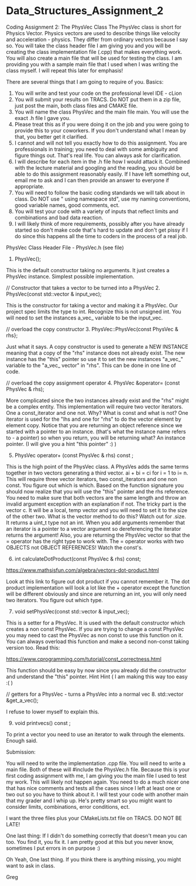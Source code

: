 # Data_Structures_Assignment_2
Coding Assignment 2:  The PhysVec Class
The PhysVec class is short for Physics Vector.  Physics vectors are used to describe things like velocity and acceleration - physics.  They differ from ordinary vectors because I say so.  You will take the class header file I am giving you and you will be creating the class implementation file (.cpp) that makes everything work.  You will also create a main file that will be used for testing the class.  I am providing you with a sample main file that I used when I was writing the class myself.  I will repeat this later for emphasis!

There are several things that I am going to require of you. 
Basics:
1. You will write and test your code on the professional level IDE - cLion
2. You will submit your results on TRACS.  Do NOT put them in a zip file, just post the main, both class files and CMAKE file.
3. You will name the class PhysVec and the main file main.  You will use the exact .h file I gave you.  
4. Please treat this as if you were doing it on the job and you were going to provide this to your coworkers.  If you don't understand what I mean by that, you better get it clarified.
5.  I cannot and will not tell you exactly how to do this assignment.  You are professionals in training; you need to deal with some ambiguity and figure things out.  That's real life. You can always ask for clarification.
6. I will describe for each item in the .h file how I would attack it.  Combined with the lecture material and googling and the reading, you should be able to do this assignment reasonably easily. If I have left something out, email me to ask and I can then provide an answer to everyone if appropriate.
7. You will need to follow the basic coding standards we will talk about in class.  Do NOT use " using namespace std", use my naming conventions, good variable names, good comments, ect. 
8. You will test your code with a variety of inputs that reflect limits and combinations and bad data reaction.  
9. I will likely think of more requirements, possibly after you have already started so don't make code that's hard to update and don't get pissy if I do since this happens all the time to coders in the process of a real job.

PhysVec Class Header File - PhysVec.h (see file)
1. PhysVec();

This is the default constructor taking no arguments.  It just creates a PhysVec instance. Simplest possible implementation.

// Constructor that takes a vector to be turned into a PhysVec
2. PhysVec(const std::vector<int> & input_vec);

This is the constructor for taking a vector<int> and making it a PhysVec.  Our project spec limits the type to int.  Recognize this is not unsigned int. You will need to set the instances a_vec_ variable to be the input_vec.

// overload the copy constructor
3. PhysVec::PhysVec(const PhysVec & rhs};

Just what it says. A copy constructor is used to generate a NEW INSTANCE meaning that a copy of the "rhs" instance does not already exist. The new instance has the "this" pointer so use it to set the new instances "a_vec_" variable to the "a_vec_ vector<int>" in "rhs".  This can be done in one line of code.

// overload the copy assignment operator
4. PhysVec &operator= (const PhysVec  & rhs);

More complicated since the two instances already exist and the "rhs" might be a complex entity.  This implementation will require two vector<int> iterators. One a const_iterator and one not.  Why?  What is const and what is not? 
One iterator is used for the "lhs and one for "rhs" to do the vector element by element copy.  Notice that you are returning an object reference since we started with a pointer to an instance. (that's what the instance name refers to - a pointer) so when you return,  you will be returning what?  An instance pointer.  (I will give you a hint "this pointer" :)  )


5. PhysVec operator+ (const PhysVec  & rhs) const ;

This is the high point of the PhysVec class.  A PhysVes adds the same terms together in two vectors generating a third vector.  ai + bi = ci  for i = 1 to i= n.
This will require three vector iterators, two const_iterators and one non const. You figure out which is which.  Based on the function signature you should now realize that you will use the "this" pointer and the rhs reference.  You need to make sure that both vectors are the same length and throw an invalid argument exception with an explanation if not.  The tricky part is the vector c.  It will be a local, temp vector and you will need to set it to the size of the other two.  What is the vector method to do this? Watch out for <vector>.size.  It returns a uint_t type not an int.  When you add arguments remember that an iterator is a pointer to a vector argument so dereferencing the iterator returns the argument!  Also, you are returning the PhysVec vector so that the = operator has the right type to work with.  The = operator works with two OBJECTS not OBJECT REFERENCES!  Watch the const's.   

6. int calculateDotProduct(const PhysVec & rhs) const;

https://www.mathsisfun.com/algebra/vectors-dot-product.html

Look at this link to figure out dot product if you cannot remember it. The dot product implementation will look a lot like the + operator except the function will be different obviously and since are returning an int, you will only need two iterators.  You figure out which type.  

7. void setPhysVec(const std::vector<int> & input_vec); 

This is a setter for a PhysVec. It is used with the default constructor which creates a non const PhysVec.  If you are trying to change a const PhysVec you may need to cast the PhysVec as non const to use this function on it.  You can always overload this function and make a second non-const taking version too.
Read this:

https://www.cprogramming.com/tutorial/const_correctness.html 

This function should be easy by now since you already did the constructor and understand the "this" pointer.  Hint Hint ( I am making this way too easy :( )

// getters for a PhysVec - turns a PhysVec into a normal vec
8. std::vector<int> &get_a_vec();

I refuse to lower myself to explain this.

9. void printvecs() const ;

To print a vector you need to use an iterator to walk through the elements.  Enough said.


Submission:  

You will need to write the implementation .cpp file.  You will need to write a main file.  Both of these will #include the PhysVec.h file.  Because this is your first coding assignment with me, I am giving you the main file I used to test my work. This will likely not happen again.  You need to do a much nicer one that has nice comments and tests all the cases since I left at least one or two out so you have to think about it.  I will test your code with another main that my grader and I whip up.  He's pretty smart so you might want to consider limits, combinations, error conditions, ect.  

I want the three files plus your CMakeLists.txt file on TRACS.  DO NOT BE LATE!

One last thing:  If I didn't do something correctly that doesn't mean you can too.  You find it, you fix it.  I am pretty good at this but you never know, sometimes I put errors in on purpose :)

Oh Yeah, One last thing.  If you think there is anything missing, you might want to ask in class. 
 
Greg

